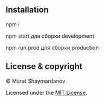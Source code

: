 ## Installation

npm i

npm start для сборки development

npm run prod для сборки production

## License & copyright

© Marat Shaymardanov

Licensed under the [MIT License](LICENSE).
